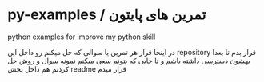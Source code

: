 # py-examples / تمرین های پایتون 
python examples for improve my python skill 

در اینجا قرار هر تمرین یا سوالی که حل میکنم رو داخل این repository قرار بدم تا بعدا بهشون دسترسی داشته باشم و تا جایی که بتونم سعی میکنم نمونه سوال و روش حل کردنم هم داخل بخش readme قرار میدم 

